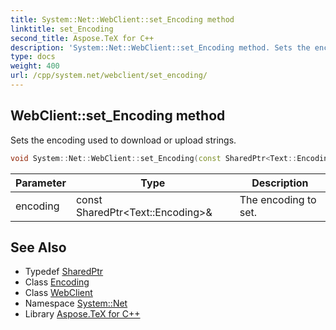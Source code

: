 ```yaml
---
title: System::Net::WebClient::set_Encoding method
linktitle: set_Encoding
second_title: Aspose.TeX for C++
description: 'System::Net::WebClient::set_Encoding method. Sets the encoding used to download or upload strings in C++.'
type: docs
weight: 400
url: /cpp/system.net/webclient/set_encoding/
---
```

## WebClient::set_Encoding method


Sets the encoding used to download or upload strings.

```cpp
void System::Net::WebClient::set_Encoding(const SharedPtr<Text::Encoding> &encoding)
```


| Parameter | Type | Description |
| --- | --- | --- |
| encoding | const SharedPtr\<Text::Encoding\>\& | The encoding to set. |

## See Also

* Typedef [SharedPtr](../../../system/sharedptr/)
* Class [Encoding](../../../system.text/encoding/)
* Class [WebClient](../)
* Namespace [System::Net](../../)
* Library [Aspose.TeX for C++](../../../)

